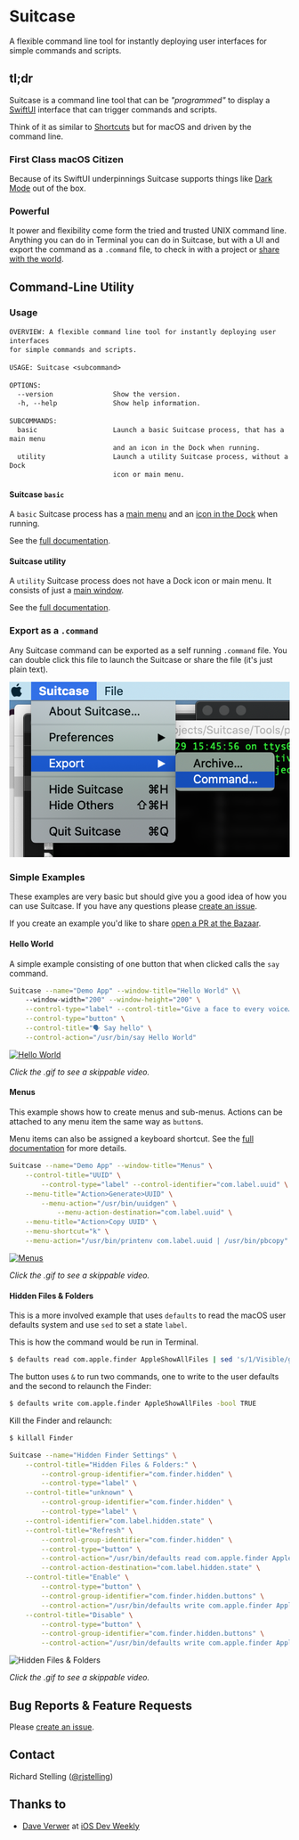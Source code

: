 # Suitcase

A flexible command line tool for instantly deploying user interfaces for simple commands and scripts. 

## tl;dr

Suitcase is a command line tool that can be *"programmed"* to display a [SwiftUI](https://developer.apple.com/xcode/swiftui/) interface that can trigger commands and scripts. 

Think of it as similar to [Shortcuts](https://apps.apple.com/us/app/shortcuts/id915249334) but for macOS and driven by the command line.

### First Class macOS Citizen 

Because of its SwiftUI underpinnings Suitcase supports things like [Dark Mode](https://support.apple.com/en-gb/HT208976) out of the box. 

### Powerful 

It power and flexibility come form the tried and trusted UNIX command line. Anything you can do in Terminal you can do in Suitcase, but with a UI and export the command as a `.command` file, to check in with a project or [share with the world](https://github.com/Impedimenta/Suitcase-Bazaar).

## Command-Line Utility

### Usage

	OVERVIEW: A flexible command line tool for instantly deploying user interfaces
	for simple commands and scripts.

	USAGE: Suitcase <subcommand>

	OPTIONS:
	  --version               Show the version.
	  -h, --help              Show help information.

	SUBCOMMANDS:
	  basic                   Launch a basic Suitcase process, that has a main menu
							  and an icon in the Dock when running.
	  utility                 Launch a utility Suitcase process, without a Dock
							  icon or main menu.

#### Suitcase `basic`

A `basic` Suitcase process has a [main menu](https://developer.apple.com/documentation/appkit/nsapplication/menus) and an [icon in the Dock](https://developer.apple.com/documentation/appkit/nsdocktile) when running.

See the [full documentation](./Basic.md).

#### Suitcase utility

A `utility` Suitcase process does not have a Dock icon or main menu. It consists of just a [main window](https://developer.apple.com/documentation/appkit/nswindow).

See the [full documentation](./Utility.md).

### Export as a `.command`

Any Suitcase command can be exported as a self running `.command` file. You can double click this file to launch the Suitcase or share the file (it's just plain text).

![Export Command](./Resources/export-screenshot.png)

### Simple Examples

These examples are very basic but should give you a good idea of how you can use Suitcase. If you have any questions please [create an issue](https://github.com/Impedimenta/Suitcase/issues). 

If you create an example you'd like to share [open a PR at the Bazaar](https://github.com/Impedimenta/Suitcase-Bazaar).

#### Hello World

A simple example consisting of one button that when clicked calls the `say` command. 

```bash
Suitcase --name="Demo App" --window-title="Hello World" \\
	--window-width="200" --window-height="200" \
	--control-type="label" --control-title="Give a face to every voice…" \
	--control-type="button" \
	--control-title="🗣 Say hello" \
	--control-action="/usr/bin/say Hello World"
```

[![Hello World](./Resources/hello-world.gif)](https://vimeo.com/413136057)

*Click the .gif to see a skippable video.*

#### Menus

This example shows how to create menus and sub-menus. Actions can be attached to any menu item the same way as `button`s.

Menu items can also be assigned a keyboard shortcut. See the [full documentation](./Basic.md) for more details. 

```bash
Suitcase --name="Demo App" --window-title="Menus" \
	--control-title="UUID" \
		--control-type="label" --control-identifier="com.label.uuid" \
	--menu-title="Action>Generate>UUID" \
		--menu-action="/usr/bin/uuidgen" \
			--menu-action-destination="com.label.uuid" \
	--menu-title="Action>Copy UUID" \
	--menu-shortcut="k" \
	--menu-action="/usr/bin/printenv com.label.uuid | /usr/bin/pbcopy"
```

[![Menus](./Resources/menus.gif)](https://vimeo.com/413141354)

*Click the .gif to see a skippable video.*

#### Hidden Files & Folders

This is a more involved example that uses `defaults` to read the macOS user defaults system and use `sed` to set a state `label`.

This is how the command would be run in Terminal.

```bash
$ defaults read com.apple.finder AppleShowAllFiles | sed 's/1/Visible/g;s/0/Hidden/g'
```

The button uses `&` to run two commands, one to write to the user defaults and the second to relaunch the Finder:

```bash
$ defaults write com.apple.finder AppleShowAllFiles -bool TRUE
```

Kill the Finder and relaunch:

```bash
$ killall Finder
```

```bash
Suitcase --name="Hidden Finder Settings" \
	--control-title="Hidden Files & Folders:" \
		--control-group-identifier="com.finder.hidden" \
		--control-type="label" \
	--control-title="unknown" \
		--control-group-identifier="com.finder.hidden" \
		--control-type="label" \
	--control-identifier="com.label.hidden.state" \
	--control-title="Refresh" \
		--control-group-identifier="com.finder.hidden" \
		--control-type="button" \
		--control-action="/usr/bin/defaults read com.apple.finder AppleShowAllFiles | /usr/bin/sed s/1/Visible/g;s/0/Hidden/g" \
		--control-action-destination="com.label.hidden.state" \
	--control-title="Enable" \
		--control-type="button" \
		--control-group-identifier="com.finder.hidden.buttons" \
		--control-action="/usr/bin/defaults write com.apple.finder AppleShowAllFiles -bool TRUE & /usr/bin/killall Finder" \
	--control-title="Disable" \
		--control-type="button" \
		--control-group-identifier="com.finder.hidden.buttons" \
		--control-action="/usr/bin/defaults write com.apple.finder AppleShowAllFiles -bool FALSE & /usr/bin/killall Finder"
```

![Hidden Files & Folders](./Resources/hidden-files-abridged.gif)

*Click the .gif to see a skippable video.*

## Bug Reports & Feature Requests

Please [create an issue](https://github.com/Impedimenta/Suitcase/issues).

## Contact

Richard Stelling ([@rjstelling](https://twitter.com/rjstelling))

## Thanks to

- [Dave Verwer](https://github.com/daveverwer) at [iOS Dev Weekly](https://iosdevweekly.com)